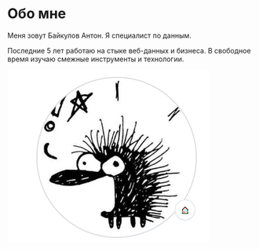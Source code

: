 # Обо мне
Меня зовут Байкулов Антон. Я специалист по данным.

Последние 5 лет работаю на стыке веб-данных и бизнеса. В свободное время изучаю смежные инструменты и технологии.

![](_attachments/7ba4c9f299c6d6fbf6393ae33b1bf3f1.png)

